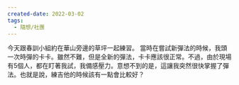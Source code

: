 ```yaml
---
created-date: 2022-03-02
tags:
  - 隨想/社團
---
```

今天跟春訓小組約在華山旁邊的草坪一起練習。
當時在嘗試新彈法的時候，我頭一次時彈的卡卡。雖然不難，但是全新的彈法，卡卡應該很正常。不過，由於現場有5個人，都在盯著我試，我備感壓力。意想不到的是，這讓我突然很快掌握了彈法。也就是說，練吉他的時候該有一點會比較好？